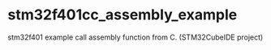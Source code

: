 # stm32f401cc_assembly_example
stm32f401 example call assembly function from C.  (STM32CubeIDE project)
